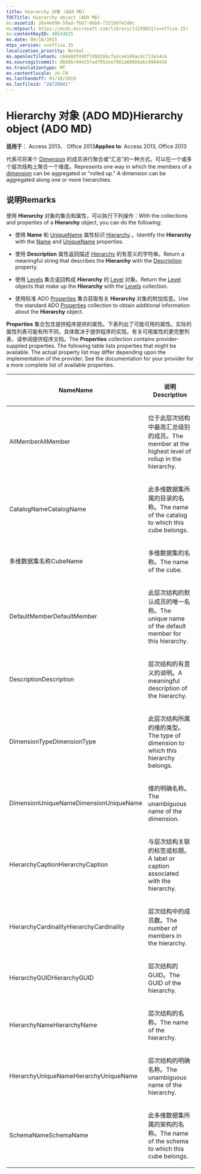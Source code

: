 ```yaml
---
title: Hierarchy 对象 (ADO MD)
TOCTitle: Hierarchy object (ADO MD)
ms:assetid: 26e4e690-59ad-fb87-66b0-f3310df42d0c
ms:mtpsurl: https://msdn.microsoft.com/library/JJ249031(v=office.15)
ms:contentKeyID: 48543825
ms.date: 09/18/2015
mtps_version: v=office.15
localization_priority: Normal
ms.openlocfilehash: c6668dfd40f7d0d26bcfa2ca4149acdc713e14c6
ms.sourcegitcommit: d6695c94415fa47952ee7961a69660abc0904434
ms.translationtype: MT
ms.contentlocale: zh-CN
ms.lasthandoff: 01/18/2019
ms.locfileid: "28726041"
---
```

# <a name="hierarchy-object-ado-md"></a><span data-ttu-id="b4c1c-102">Hierarchy 对象 (ADO MD)</span><span class="sxs-lookup"><span data-stu-id="b4c1c-102">Hierarchy object (ADO MD)</span></span>


<span data-ttu-id="b4c1c-103">**适用于**： Access 2013、 Office 2013</span><span class="sxs-lookup"><span data-stu-id="b4c1c-103">**Applies to**: Access 2013, Office 2013</span></span>

<span data-ttu-id="b4c1c-p101">代表可将某个 [Dimension](dimension-object-ado-md.md) 的成员进行聚合或"汇总"的一种方式。可以在一个或多个层次结构上聚合一个维度。</span><span class="sxs-lookup"><span data-stu-id="b4c1c-p101">Represents one way in which the members of a [dimension](dimension-object-ado-md.md) can be aggregated or "rolled up." A dimension can be aggregated along one or more hierarchies.</span></span>

## <a name="remarks"></a><span data-ttu-id="b4c1c-106">说明</span><span class="sxs-lookup"><span data-stu-id="b4c1c-106">Remarks</span></span>

<span data-ttu-id="b4c1c-107">使用 **Hierarchy** 对象的集合和属性，可以执行下列操作：</span><span class="sxs-lookup"><span data-stu-id="b4c1c-107">With the collections and properties of a **Hierarchy** object, you can do the following:</span></span>

  - <span data-ttu-id="b4c1c-108">使用 **Name** 和 [UniqueName](name-property-ado-md.md) 属性标识 [Hierarchy](uniquename-property-ado-md.md) 。</span><span class="sxs-lookup"><span data-stu-id="b4c1c-108">Identify the **Hierarchy** with the [Name](name-property-ado-md.md) and [UniqueName](uniquename-property-ado-md.md) properties.</span></span>

  - <span data-ttu-id="b4c1c-109">使用 **Description** 属性返回描述 [Hierarchy](description-property-ado-md.md) 的有意义的字符串。</span><span class="sxs-lookup"><span data-stu-id="b4c1c-109">Return a meaningful string that describes the **Hierarchy** with the [Description](description-property-ado-md.md) property.</span></span>

  - <span data-ttu-id="b4c1c-110">使用 [Levels](level-object-ado-md.md) 集合返回构成 **Hierarchy** 的 [Level](levels-collection-ado-md.md) 对象。</span><span class="sxs-lookup"><span data-stu-id="b4c1c-110">Return the [Level](level-object-ado-md.md) objects that make up the **Hierarchy** with the [Levels](levels-collection-ado-md.md) collection.</span></span>

  - <span data-ttu-id="b4c1c-111">使用标准 ADO [Properties](properties-collection-ado.md) 集合获取有关 **Hierarchy** 对象的附加信息。</span><span class="sxs-lookup"><span data-stu-id="b4c1c-111">Use the standard ADO [Properties](properties-collection-ado.md) collection to obtain additional information about the **Hierarchy** object.</span></span>

<span data-ttu-id="b4c1c-p102">**Properties** 集合包含提供程序提供的属性。下表列出了可能可用的属性。实际的属性列表可能有所不同，具体取决于提供程序的实现。有关可用属性的更完整列表，请参阅提供程序文档。</span><span class="sxs-lookup"><span data-stu-id="b4c1c-p102">The **Properties** collection contains provider-supplied properties. The following table lists properties that might be available. The actual property list may differ depending upon the implementation of the provider. See the documentation for your provider for a more complete list of available properties.</span></span>

<table>
<colgroup>
<col style="width: 50%" />
<col style="width: 50%" />
</colgroup>
<thead>
<tr class="header">
<th><p><span data-ttu-id="b4c1c-116">Name</span><span class="sxs-lookup"><span data-stu-id="b4c1c-116">Name</span></span></p></th>
<th><p><span data-ttu-id="b4c1c-117">说明</span><span class="sxs-lookup"><span data-stu-id="b4c1c-117">Description</span></span></p></th>
</tr>
</thead>
<tbody>
<tr class="odd">
<td><p><span data-ttu-id="b4c1c-118">AllMember</span><span class="sxs-lookup"><span data-stu-id="b4c1c-118">AllMember</span></span></p></td>
<td><p><span data-ttu-id="b4c1c-119">位于此层次结构中最高汇总级别的成员。</span><span class="sxs-lookup"><span data-stu-id="b4c1c-119">The member at the highest level of rollup in the hierarchy.</span></span></p></td>
</tr>
<tr class="even">
<td><p><span data-ttu-id="b4c1c-120">CatalogName</span><span class="sxs-lookup"><span data-stu-id="b4c1c-120">CatalogName</span></span></p></td>
<td><p><span data-ttu-id="b4c1c-121">此多维数据集所属的目录的名称。</span><span class="sxs-lookup"><span data-stu-id="b4c1c-121">The name of the catalog to which this cube belongs.</span></span></p></td>
</tr>
<tr class="odd">
<td><p><span data-ttu-id="b4c1c-122">多维数据集名称</span><span class="sxs-lookup"><span data-stu-id="b4c1c-122">CubeName</span></span></p></td>
<td><p><span data-ttu-id="b4c1c-123">多维数据集的名称。</span><span class="sxs-lookup"><span data-stu-id="b4c1c-123">The name of the cube.</span></span></p></td>
</tr>
<tr class="even">
<td><p><span data-ttu-id="b4c1c-124">DefaultMember</span><span class="sxs-lookup"><span data-stu-id="b4c1c-124">DefaultMember</span></span></p></td>
<td><p><span data-ttu-id="b4c1c-125">此层次结构的默认成员的唯一名称。</span><span class="sxs-lookup"><span data-stu-id="b4c1c-125">The unique name of the default member for this hierarchy.</span></span></p></td>
</tr>
<tr class="odd">
<td><p><span data-ttu-id="b4c1c-126">Description</span><span class="sxs-lookup"><span data-stu-id="b4c1c-126">Description</span></span></p></td>
<td><p><span data-ttu-id="b4c1c-127">层次结构的有意义的说明。</span><span class="sxs-lookup"><span data-stu-id="b4c1c-127">A meaningful description of the hierarchy.</span></span></p></td>
</tr>
<tr class="even">
<td><p><span data-ttu-id="b4c1c-128">DimensionType</span><span class="sxs-lookup"><span data-stu-id="b4c1c-128">DimensionType</span></span></p></td>
<td><p><span data-ttu-id="b4c1c-129">此层次结构所属的维的类型。</span><span class="sxs-lookup"><span data-stu-id="b4c1c-129">The type of dimension to which this hierarchy belongs.</span></span></p></td>
</tr>
<tr class="odd">
<td><p><span data-ttu-id="b4c1c-130">DimensionUniqueName</span><span class="sxs-lookup"><span data-stu-id="b4c1c-130">DimensionUniqueName</span></span></p></td>
<td><p><span data-ttu-id="b4c1c-131">维的明确名称。</span><span class="sxs-lookup"><span data-stu-id="b4c1c-131">The unambiguous name of the dimension.</span></span></p></td>
</tr>
<tr class="even">
<td><p><span data-ttu-id="b4c1c-132">HierarchyCaption</span><span class="sxs-lookup"><span data-stu-id="b4c1c-132">HierarchyCaption</span></span></p></td>
<td><p><span data-ttu-id="b4c1c-133">与层次结构关联的标签或标题。</span><span class="sxs-lookup"><span data-stu-id="b4c1c-133">A label or caption associated with the hierarchy.</span></span></p></td>
</tr>
<tr class="odd">
<td><p><span data-ttu-id="b4c1c-134">HierarchyCardinality</span><span class="sxs-lookup"><span data-stu-id="b4c1c-134">HierarchyCardinality</span></span></p></td>
<td><p><span data-ttu-id="b4c1c-135">层次结构中的成员数。</span><span class="sxs-lookup"><span data-stu-id="b4c1c-135">The number of members in the hierarchy.</span></span></p></td>
</tr>
<tr class="even">
<td><p><span data-ttu-id="b4c1c-136">HierarchyGUID</span><span class="sxs-lookup"><span data-stu-id="b4c1c-136">HierarchyGUID</span></span></p></td>
<td><p><span data-ttu-id="b4c1c-137">层次结构的 GUID。</span><span class="sxs-lookup"><span data-stu-id="b4c1c-137">The GUID of the hierarchy.</span></span></p></td>
</tr>
<tr class="odd">
<td><p><span data-ttu-id="b4c1c-138">HierarchyName</span><span class="sxs-lookup"><span data-stu-id="b4c1c-138">HierarchyName</span></span></p></td>
<td><p><span data-ttu-id="b4c1c-139">层次结构的名称。</span><span class="sxs-lookup"><span data-stu-id="b4c1c-139">The name of the hierarchy.</span></span></p></td>
</tr>
<tr class="even">
<td><p><span data-ttu-id="b4c1c-140">HierarchyUniqueName</span><span class="sxs-lookup"><span data-stu-id="b4c1c-140">HierarchyUniqueName</span></span></p></td>
<td><p><span data-ttu-id="b4c1c-141">层次结构的明确名称。</span><span class="sxs-lookup"><span data-stu-id="b4c1c-141">The unambiguous name of the hierarchy.</span></span></p></td>
</tr>
<tr class="odd">
<td><p><span data-ttu-id="b4c1c-142">SchemaName</span><span class="sxs-lookup"><span data-stu-id="b4c1c-142">SchemaName</span></span></p></td>
<td><p><span data-ttu-id="b4c1c-143">此多维数据集所属的架构的名称。</span><span class="sxs-lookup"><span data-stu-id="b4c1c-143">The name of the schema to which this cube belongs.</span></span></p></td>
</tr>
</tbody>
</table>

